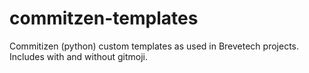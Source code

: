 # commitzen-templates
Commitizen (python) custom templates as used in Brevetech projects. Includes with and without gitmoji.
